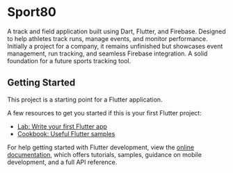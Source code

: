 # Sport80

A track and field application built using Dart, Flutter, and Firebase. Designed to help athletes track runs, manage events, and monitor performance. Initially a project for a company, it remains unfinished but showcases event management, run tracking, and seamless Firebase integration. A solid foundation for a future sports tracking tool.

## Getting Started

This project is a starting point for a Flutter application.

A few resources to get you started if this is your first Flutter project:

- [Lab: Write your first Flutter app](https://docs.flutter.dev/get-started/codelab)
- [Cookbook: Useful Flutter samples](https://docs.flutter.dev/cookbook)

For help getting started with Flutter development, view the
[online documentation](https://docs.flutter.dev/), which offers tutorials,
samples, guidance on mobile development, and a full API reference.
